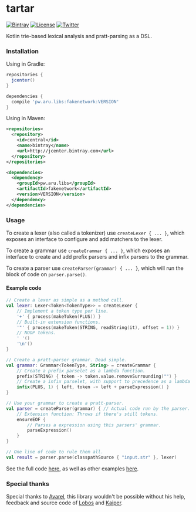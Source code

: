 # tartar

[![Bintray](https://img.shields.io/bintray/v/adriantodt/maven/tartar)](https://bintray.com/adriantodt/maven/tartar/_latestVersion)
[![License](https://img.shields.io/github/license/adriantodt/tartar?color=lightgrey)](https://github.com/adriantodt/tartar/tree/master/LICENSE)
[![Twitter](https://img.shields.io/twitter/url?style=social&url=https%3A%2F%2Fgithub.com%2Fadriantodt%2Ftartar)](https://twitter.com/intent/tweet?text=Wow:&url=https%3A%2F%2Fgithub.com%2Fadriantodt%2Ftartar)

Kotlin trie-based lexical analysis and pratt-parsing as a DSL.

### Installation

Using in Gradle:

```gradle
repositories {
  jcenter()
}

dependencies {
  compile 'pw.aru.libs:fakenetwork:VERSION'
}
```

Using in Maven:

```xml
<repositories>
  <repository>
    <id>central</id>
    <name>bintray</name>
    <url>http://jcenter.bintray.com</url>
  </repository>
</repositories>

<dependencies>
  <dependency>
    <groupId>pw.aru.libs</groupId>
    <artifactId>fakenetwork</artifactId>
    <version>VERSION</version>
  </dependency>
</dependencies>
```

### Usage

To create a lexer (also called a tokenizer) use `createLexer { ... }`, which exposes an interface to configure and add
matchers to the lexer.

To create a grammar use `createGrammar { ... }`, which exposes an interface to create and add prefix parsers and infix
parsers to the grammar.

To create a parser use `createParser(grammar) { ... }`, which will run the block of code on `parser.parse()`.

#### Example code

```kotlin
// Create a lexer as simple as a method call.
val lexer: Lexer<Token<TokenType>> = createLexer {
    // Implement a token type per line.
    '+' { process(makeToken(PLUS)) }
    // Built-in extension functions.
    '"' { process(makeToken(STRING, readString(it), offset = 1)) }
    // NOOP tokens.
    ' '()
    '\n'()
}

// Create a pratt-parser grammar. Dead simple.
val grammar: Grammar<TokenType, String> = createGrammar {
    // Create a prefix parselet as a lambda function.
    prefix(STRING) { token -> token.value.removeSurrounding("") }
    // Create a infix parselet, with support to precedence as a lambda function.
    infix(PLUS, 1) { left, token -> left + parseExpression() }
}

// Use your grammar to create a pratt-parser.
val parser = createParser(grammar) { // Actual code run by the parser. 
    // Extension function: Throws if there's still tokens.
    ensureEOF { 
        // Parses a expression using this parsers' grammar.
        parseExpression()
    }
}

// One line of code to rule them all.
val result = parser.parse(classpathSource { "input.str" }, lexer)
```

See the full code [here](https://github.com/adriantodt/tartar/blob/master/src/test/java/examples/StringJoiner.kt),
as well as other examples [here](https://github.com/adriantodt/tartar/tree/master/src/test/java/examples).

### Special thanks

Special thanks to [Avarel](https://github.com/Avarel), this library wouldn't be possible
without his help, feedback and source code of [Lobos](https://github.com/Avarel/Lobos)
and [Kaiper](https://github.com/Avarel/Kaiper).